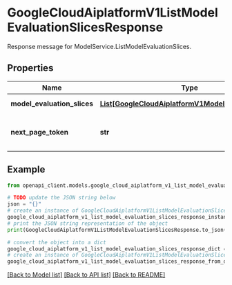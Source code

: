 # GoogleCloudAiplatformV1ListModelEvaluationSlicesResponse

Response message for ModelService.ListModelEvaluationSlices.

## Properties

Name | Type | Description | Notes
------------ | ------------- | ------------- | -------------
**model_evaluation_slices** | [**List[GoogleCloudAiplatformV1ModelEvaluationSlice]**](GoogleCloudAiplatformV1ModelEvaluationSlice.md) | List of ModelEvaluations in the requested page. | [optional] 
**next_page_token** | **str** | A token to retrieve next page of results. Pass to ListModelEvaluationSlicesRequest.page_token to obtain that page. | [optional] 

## Example

```python
from openapi_client.models.google_cloud_aiplatform_v1_list_model_evaluation_slices_response import GoogleCloudAiplatformV1ListModelEvaluationSlicesResponse

# TODO update the JSON string below
json = "{}"
# create an instance of GoogleCloudAiplatformV1ListModelEvaluationSlicesResponse from a JSON string
google_cloud_aiplatform_v1_list_model_evaluation_slices_response_instance = GoogleCloudAiplatformV1ListModelEvaluationSlicesResponse.from_json(json)
# print the JSON string representation of the object
print(GoogleCloudAiplatformV1ListModelEvaluationSlicesResponse.to_json())

# convert the object into a dict
google_cloud_aiplatform_v1_list_model_evaluation_slices_response_dict = google_cloud_aiplatform_v1_list_model_evaluation_slices_response_instance.to_dict()
# create an instance of GoogleCloudAiplatformV1ListModelEvaluationSlicesResponse from a dict
google_cloud_aiplatform_v1_list_model_evaluation_slices_response_from_dict = GoogleCloudAiplatformV1ListModelEvaluationSlicesResponse.from_dict(google_cloud_aiplatform_v1_list_model_evaluation_slices_response_dict)
```
[[Back to Model list]](../README.md#documentation-for-models) [[Back to API list]](../README.md#documentation-for-api-endpoints) [[Back to README]](../README.md)


